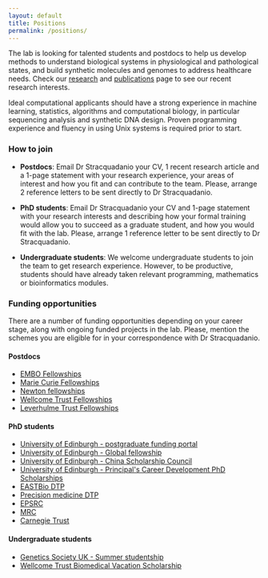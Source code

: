 ```yaml
---
layout: default
title: Positions
permalink: /positions/
---
```


The lab is looking for talented students and postdocs to help us develop methods
to understand biological systems in physiological and pathological states, and
build synthetic molecules and genomes to address healthcare needs. Check our
[research](/research) and [publications](/publications) page to see our recent
research interests.

Ideal computational applicants should have a strong experience in machine learning,
statistics, algorithms and computational biology, in particular sequencing
analysis and synthetic DNA design. Proven programming experience and fluency in
using Unix systems is required prior to start. 

### How to join

* **Postdocs**: Email Dr Stracquadanio your CV, 1 recent research article and a
  1-page statement with your research experience, your areas of interest and how
  you fit and can contribute to the team. Please, arrange 2 reference letters to
  be sent directly to Dr Stracquadanio. 

* **PhD students**: Email Dr Stracquadanio your CV and 1-page statement with
  your research interests and describing how your formal training would allow
  you to succeed as a graduate student, and how you would fit with the lab.
  Please, arrange 1 reference letter to be sent directly to Dr Stracquadanio. 

*  **Undergraduate students**: We welcome undergraduate students to join the
   team to get research experience. However, to be productive, students should
   have already taken relevant programming, mathematics or bioinformatics
   modules. 


### Funding opportunities
There are a number of funding opportunities depending on your career stage,
along with ongoing funded projects in the lab. Please, mention the schemes you
are eligible for in your correspondence with Dr Stracquadanio.

#### Postdocs 
* [EMBO Fellowships](http://www.embo.org/funding-awards/fellowships)
* [Marie Curie Fellowships](http://ec.europa.eu/research/mariecurieactions/about/individual-fellowships_en)
* [Newton fellowships](https://royalsociety.org/grants-schemes-awards/grants/newton-international/)
* [Wellcome Trust Fellowships](https://wellcome.ac.uk/funding/sir-henry-wellcome-postdoctoral-fellowships)
* [Leverhulme Trust Fellowships](https://www.leverhulme.ac.uk/funding/grant-schemes/early-career-fellowships)

#### PhD students
* [University of Edinburgh - postgraduate funding portal](https://www.ed.ac.uk/student-funding/postgraduate)
* [University of Edinburgh - Global fellowship](https://www.ed.ac.uk/student-funding/postgraduate/international/global/research)
* [University of Edinburgh - China Scholarship Council](https://www.ed.ac.uk/student-funding/postgraduate/international/region/asia/china-council)
* [University of Edinburgh - Principal's Career Development PhD Scholarships](https://www.ed.ac.uk/student-funding/postgraduate/uk-eu/university-scholarships/development)
* [EASTBio DTP](https://www.ed.ac.uk/roslin/postgraduate/bbsrc-eastbio-dtp)
* [Precision medicine DTP](https://www.ed.ac.uk/usher/precision-medicine)
* [EPSRC](https://www.ed.ac.uk/student-funding/postgraduate/uk-eu/research-councils/epsrc)
* [MRC](https://www.ed.ac.uk/student-funding/postgraduate/uk-eu/research-councils/mrc)
* [Carnegie Trust](https://www.carnegie-trust.org/award-schemes/carnegie-phd-scholarships/)

#### Undergraduate students
* [Genetics Society UK - Summer studentship](https://genetics.org.uk/grants/summer-studentships/)
* [Wellcome Trust Biomedical Vacation Scholarship](https://wellcome.ac.uk/grant-funding/schemes/biomedical-vacation-scholarships)
